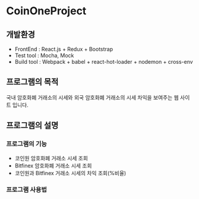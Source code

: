 # CoinOneProject

## 개발환경

- FrontEnd : React.js + Redux + Bootstrap
- Test tool : Mocha, Mock
- Build tool : Webpack + babel + react-hot-loader + nodemon + cross-env

## 프로그램의 목적

국내 암호화폐 거래소의 시세와 외국 암호화폐 거래소의 시세 차익을
보여주는 웹 사이트 입니다.

## 프로그램의 설명

### 프로그램의 기능

  - 코인원 암호화폐 거래소 시세 조회
  - Bitfinex 암호화폐 거래소 시세 조회
  - 코인원과 Bitfinex 거래소 시세의 차익 조회(%비율)


### 프로그램 사용법
